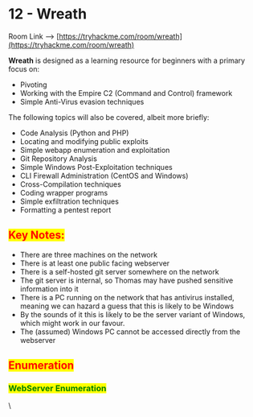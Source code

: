 # 12 - Wreath

Room Link --> [https://tryhackme.com/room/wreath](https://tryhackme.com/room/wreath)

**Wreath** is designed as a learning resource for beginners with a primary focus on:

* Pivoting
* Working with the Empire C2 (Command and Control) framework
* Simple Anti-Virus evasion techniques

The following topics will also be covered, albeit more briefly:

* Code Analysis (Python and PHP)
* Locating and modifying public exploits
* Simple webapp enumeration and exploitation
* Git Repository Analysis
* Simple Windows Post-Exploitation techniques
* CLI Firewall Administration (CentOS and Windows)
* Cross-Compilation techniques
* Coding wrapper programs
* Simple exfiltration techniques
* Formatting a pentest report

## <mark style="color:red;">Key Notes:</mark>

* There are three machines on the network
* There is at least one public facing webserver
* There is a self-hosted git server somewhere on the network
* The git server is internal, so Thomas may have pushed sensitive information into it
* There is a PC running on the network that has antivirus installed, meaning we can hazard a guess that this is likely to be Windows
* By the sounds of it this is likely to be the server variant of Windows, which might work in our favour.
* The (assumed) Windows PC cannot be accessed directly from the webserver

## <mark style="color:red;">Enumeration</mark>

### <mark style="color:green;">WebServer Enumeration</mark>

\





























